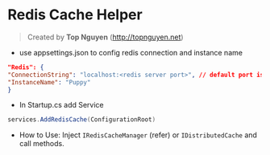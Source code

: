 ﻿# Redis Cache Helper
> Created by **Top Nguyen** (http://topnguyen.net)

- use appsettings.json to config redis connection and instance name
```json
"Redis": {
"ConnectionString": "localhost:<redis server port>", // default port is 6379
"InstanceName": "Puppy"
}
```

- In Startup.cs add Service
```csharp
services.AddRedisCache(ConfigurationRoot)
```

- How to Use: Inject `IRedisCacheManager` (refer) or `IDistributedCache` and call methods.
